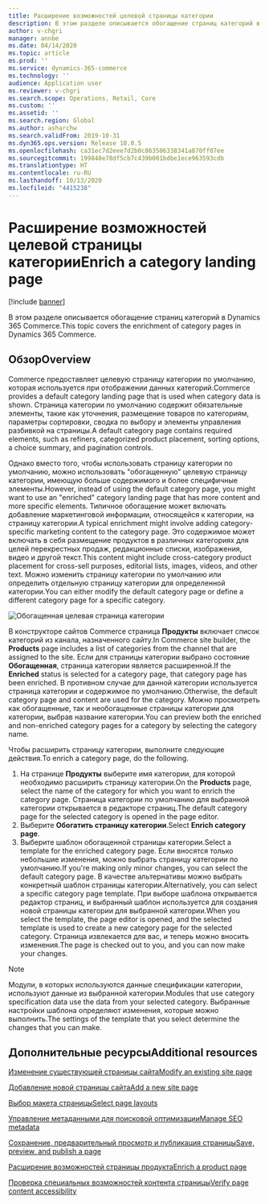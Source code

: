 ```yaml
---
title: Расширение возможностей целевой страницы категории
description: В этом разделе описывается обогащение страниц категорий в Dynamics 365 Commerce.
author: v-chgri
manager: annbe
ms.date: 04/14/2020
ms.topic: article
ms.prod: ''
ms.service: dynamics-365-commerce
ms.technology: ''
audience: Application user
ms.reviewer: v-chgri
ms.search.scope: Operations, Retail, Core
ms.custom: ''
ms.assetid: ''
ms.search.region: Global
ms.author: asharchw
ms.search.validFrom: 2019-10-31
ms.dyn365.ops.version: Release 10.0.5
ms.openlocfilehash: ca31ec7d2eee7d2b0c863506338341a870ff07ee
ms.sourcegitcommit: 199848e78df5cb7c439b001bdbe1ece963593cdb
ms.translationtype: HT
ms.contentlocale: ru-RU
ms.lasthandoff: 10/13/2020
ms.locfileid: "4415238"
---
```

# <a name="enrich-a-category-landing-page"></a><span data-ttu-id="bbc14-103">Расширение возможностей целевой страницы категории</span><span class="sxs-lookup"><span data-stu-id="bbc14-103">Enrich a category landing page</span></span>


[!include [banner](includes/banner.md)]

<span data-ttu-id="bbc14-104">В этом разделе описывается обогащение страниц категорий в Dynamics 365 Commerce.</span><span class="sxs-lookup"><span data-stu-id="bbc14-104">This topic covers the enrichment of category pages in Dynamics 365 Commerce.</span></span>

## <a name="overview"></a><span data-ttu-id="bbc14-105">Обзор</span><span class="sxs-lookup"><span data-stu-id="bbc14-105">Overview</span></span>

<span data-ttu-id="bbc14-106">Commerce предоставляет целевую страницу категории по умолчанию, которая используется при отображении данных категорий.</span><span class="sxs-lookup"><span data-stu-id="bbc14-106">Commerce provides a default category landing page that is used when category data is shown.</span></span> <span data-ttu-id="bbc14-107">Страница категории по умолчанию содержит обязательные элементы, такие как уточнения, размещение товаров по категориям, параметры сортировки, сводка по выбору и элементы управления разбивкой на страницы.</span><span class="sxs-lookup"><span data-stu-id="bbc14-107">A default category page contains required elements, such as refiners, categorized product placement, sorting options, a choice summary, and pagination controls.</span></span> 

<span data-ttu-id="bbc14-108">Однако вместо того, чтобы использовать страницу категории по умолчанию, можно использовать "обогащенную" целевую страницу категории, имеющую больше содержимого и более специфичные элементы.</span><span class="sxs-lookup"><span data-stu-id="bbc14-108">However, instead of using the default category page, you might want to use an "enriched" category landing page that has more content and more specific elements.</span></span> <span data-ttu-id="bbc14-109">Типичное обогащение может включать добавление маркетинговой информации, относящейся к категории, на страницу категории.</span><span class="sxs-lookup"><span data-stu-id="bbc14-109">A typical enrichment might involve adding category-specific marketing content to the category page.</span></span> <span data-ttu-id="bbc14-110">Это содержимое может включать в себя размещение продуктов в различных категориях для целей перекрестных продаж, редакционные списки, изображения, видео и другой текст.</span><span class="sxs-lookup"><span data-stu-id="bbc14-110">This content might include cross-category product placement for cross-sell purposes, editorial lists, images, videos, and other text.</span></span> <span data-ttu-id="bbc14-111">Можно изменить страницу категории по умолчанию или определить отдельную страницу категории для определенной категории.</span><span class="sxs-lookup"><span data-stu-id="bbc14-111">You can either modify the default category page or define a different category page for a specific category.</span></span>

![Обогащенная целевая страница категории](./media/CategoryLandingPages.png)

<span data-ttu-id="bbc14-113">В конструкторе сайтов Commerce страница **Продукты** включает список категорий из канала, назначенного сайту.</span><span class="sxs-lookup"><span data-stu-id="bbc14-113">In Commerce site builder, the **Products** page includes a list of categories from the channel that are assigned to the site.</span></span> <span data-ttu-id="bbc14-114">Если для страницы категории выбрано состояние **Обогащенная**, страница категории является расширенной.</span><span class="sxs-lookup"><span data-stu-id="bbc14-114">If the **Enriched** status is selected for a category page, that category page has been enriched.</span></span> <span data-ttu-id="bbc14-115">В противном случае для данной категории используется страница категории и содержимое по умолчанию.</span><span class="sxs-lookup"><span data-stu-id="bbc14-115">Otherwise, the default category page and content are used for the category.</span></span> <span data-ttu-id="bbc14-116">Можно просмотреть как обогащенные, так и необогащенные страницы категории для категории, выбрав название категории.</span><span class="sxs-lookup"><span data-stu-id="bbc14-116">You can preview both the enriched and non-enriched category pages for a category by selecting the category name.</span></span>

<span data-ttu-id="bbc14-117">Чтобы расширить страницу категории, выполните следующие действия.</span><span class="sxs-lookup"><span data-stu-id="bbc14-117">To enrich a category page, do the following.</span></span>

1. <span data-ttu-id="bbc14-118">На странице **Продукты** выберите имя категории, для которой необходимо расширить страницу категории.</span><span class="sxs-lookup"><span data-stu-id="bbc14-118">On the **Products** page, select the name of the category for which you want to enrich the category page.</span></span> <span data-ttu-id="bbc14-119">Страница категории по умолчанию для выбранной категории открывается в редакторе страниц.</span><span class="sxs-lookup"><span data-stu-id="bbc14-119">The default category page for the selected category is opened in the page editor.</span></span>
2. <span data-ttu-id="bbc14-120">Выберите **Обогатить страницу категории**.</span><span class="sxs-lookup"><span data-stu-id="bbc14-120">Select **Enrich category page**.</span></span>
3. <span data-ttu-id="bbc14-121">Выберите шаблон обогащенной страницы категории.</span><span class="sxs-lookup"><span data-stu-id="bbc14-121">Select a template for the enriched category page.</span></span> <span data-ttu-id="bbc14-122">Если вносятся только небольшие изменения, можно выбрать страницу категории по умолчанию.</span><span class="sxs-lookup"><span data-stu-id="bbc14-122">If you're making only minor changes, you can select the default category page.</span></span> <span data-ttu-id="bbc14-123">В качестве альтернативы можно выбрать конкретный шаблон страницы категории.</span><span class="sxs-lookup"><span data-stu-id="bbc14-123">Alternatively, you can select a specific category page template.</span></span> <span data-ttu-id="bbc14-124">При выборе шаблона открывается редактор страниц, и выбранный шаблон используется для создания новой страницы категории для выбранной категории.</span><span class="sxs-lookup"><span data-stu-id="bbc14-124">When you select the template, the page editor is opened, and the selected template is used to create a new category page for the selected category.</span></span> <span data-ttu-id="bbc14-125">Страница извлекается для вас, и теперь можно вносить изменения.</span><span class="sxs-lookup"><span data-stu-id="bbc14-125">The page is checked out to you, and you can now make your changes.</span></span>

> [!NOTE]
> <span data-ttu-id="bbc14-126">Модули, в которых используются данные спецификации категории, используют данные из выбранной категории.</span><span class="sxs-lookup"><span data-stu-id="bbc14-126">Modules that use category specification data use the data from your selected category.</span></span> <span data-ttu-id="bbc14-127">Выбранные настройки шаблона определяют изменения, которые можно выполнить.</span><span class="sxs-lookup"><span data-stu-id="bbc14-127">The settings of the template that you select determine the changes that you can make.</span></span>

## <a name="additional-resources"></a><span data-ttu-id="bbc14-128">Дополнительные ресурсы</span><span class="sxs-lookup"><span data-stu-id="bbc14-128">Additional resources</span></span>

[<span data-ttu-id="bbc14-129">Изменение существующей страницы сайта</span><span class="sxs-lookup"><span data-stu-id="bbc14-129">Modify an existing site page</span></span>](modify-existing-page.md)

[<span data-ttu-id="bbc14-130">Добавление новой страницы сайта</span><span class="sxs-lookup"><span data-stu-id="bbc14-130">Add a new site page</span></span>](add-new-page.md)

[<span data-ttu-id="bbc14-131">Выбор макета страницы</span><span class="sxs-lookup"><span data-stu-id="bbc14-131">Select page layouts</span></span>](select-page-layouts.md)

[<span data-ttu-id="bbc14-132">Управление метаданными для поисковой оптимизации</span><span class="sxs-lookup"><span data-stu-id="bbc14-132">Manage SEO metadata</span></span>](manage-seo-metadata.md)

[<span data-ttu-id="bbc14-133">Сохранение, предварительный просмотр и публикация страницы</span><span class="sxs-lookup"><span data-stu-id="bbc14-133">Save, preview, and publish a page</span></span>](save-preview-publish-page.md)

[<span data-ttu-id="bbc14-134">Расширение возможностей страницы продукта</span><span class="sxs-lookup"><span data-stu-id="bbc14-134">Enrich a product page</span></span>](enrich-product-page.md)

[<span data-ttu-id="bbc14-135">Проверка специальных возможностей контента страницы</span><span class="sxs-lookup"><span data-stu-id="bbc14-135">Verify page content accessibility</span></span>](verify-accessibility.md)
